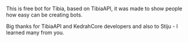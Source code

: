 This is free bot for Tibia, based on TibiaAPI, it was made to show people how easy can be creating bots.

Big thanks for TibiaAPI and KedrahCore developers and also to Stiju - I learned many from you.